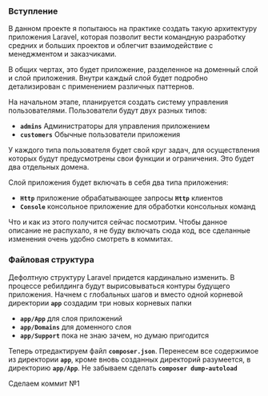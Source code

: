 ### Вступление
В данном проекте я попытаюсь на практике создать такую архитектуру приложения Laravel, которая позволит вести
командную разработку средних и больших проектов и облегчит взаимодействие с менеджментом и заказчиками. 

В общих чертах, это будет приложение, разделенное на доменный слой и слой приложения. Внутри каждый слой будет подробно 
детализирован с применением различных паттернов. 

На начальном этапе, планируется создать систему управления пользователями. Пользователи будут двух разных типов:

- **`admins`** Администраторы для управления приложением
- **`customers`** Обычные пользователи приложения

У каждого типа пользователя будет свой круг задач, для осуществления которых будут предусмотрены свои функции 
и ограничения. Это будет два отдельных домена. 

Слой приложения будет включать в себя два типа приложения:

- **`Http`** приложение обрабатывающее запросы **`Http`** клиентов
- **`Console`** консольное приложение для обработки консольных команд

Что и как из этого получится сейчас посмотрим. Чтобы данное описание не распухало, я не буду включать сюда код,
все сделанные изменения очень удобно смотреть в коммитах.

### Файловая структура
Дефолтную структуру Laravel придется кардинально изменить. В процессе ребилдинга будут вырисовываться контуры 
будущего приложения. Начнем с глобальных шагов и вместо одной корневой директории **`app`** создадим три 
новых корневых папки 
- **`app/App`** для слоя приложений
- **`app/Domains`** для доменного слоя
- **`app/Support`** пока не знаю зачем, но думаю пригодится

Теперь отредактируем файл **`composer.json`**. Перенесем все содержимое из директории **`app`**, кроме вновь 
созданных директорий разумеется, в директорию **`app/App`**. Не забываем сделать **`composer dump-autoload`**

Сделаем коммит №1
